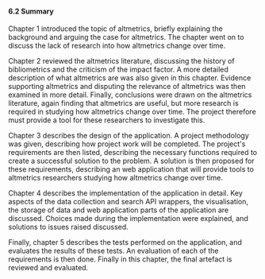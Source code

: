 #### 6.2 Summary

<!-- This is a summary of each chapter intro and summary -->

Chapter 1 introduced the topic of altmetrics, briefly explaining the background and arguing the case for altmetrics. The chapter went on to discuss the lack of research into how altmetrics change over time.

Chapter 2 reviewed the altmetrics literature, discussing the history of bibliometrics and the criticism of the impact factor. A more detailed description of what altmetrics are was also given in this chapter. Evidence supporting altmetrics and disputing the relevance of altmetrics was then examined in more detail. Finally, conclusions were drawn on the altmetrics literature, again finding that altmetrics are useful, but more research is required in studying how altmetrics change over time. The project therefore must provide a tool for these researchers to investigate this.

Chapter 3 describes the design of the application. A project methodology was given, describing how project work will be completed. The project's requirements are then listed, describing the necessary functions required to create a successful solution to the problem. A solution is then proposed for these requirements, describing an web application that will provide tools to altmetrics researchers studying how altmetrics change over time.

Chapter 4 describes the implementation of the application in detail. Key aspects of the data collection and search API wrappers, the visualisation, the storage of data and web application parts of the application are discussed. Choices made during the implementation were explained, and solutions to issues raised discussed.

Finally, chapter 5 describes the tests performed on the application, and evaluates the results of these tests. An evaluation of each of the requirements is then done. Finally in this chapter, the final artefact is reviewed and evaluated.

